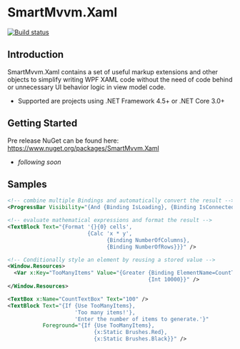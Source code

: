 # SmartMvvm.Xaml

[![Build status](https://ci.appveyor.com/api/projects/status/mw21p6jogh4v4cgh/branch/test?svg=true)](https://ci.appveyor.com/project/FrecherxDachs/smartmvvm-xaml/branch/test)

Introduction
-------------

SmartMvvm.Xaml contains a set of useful markup extensions and other objects to simplify writing WPF XAML code without the need of code behind or unnecessary UI behavior logic in view model code.

 - Supported are projects using .NET Framework 4.5+ or .NET Core 3.0+

Getting Started
-------------------

Pre release NuGet can be found here: https://www.nuget.org/packages/SmartMvvm.Xaml

 - _following soon_

Samples
-------

```xml
<!-- combine multiple Bindings and automatically convert the result -->
<ProgressBar Visibility="{And {Binding IsLoading}, {Binding IsConnected}}" />

<!-- evaluate mathematical expressions and format the result -->
<TextBlock Text="{Format '{}{0} cells', 
                         {Calc 'x * y', 
                               {Binding NumberOfColumns}, 
                               {Binding NumberOfRows}}}" />

<!-- Conditionally style an element by reusing a stored value -->
<Window.Resources>
  <Var x:Key="TooManyItems" Value="{Greater {Binding ElementName=CountTextBox, Path=Text},
                                            {Int 10000}}" />
</Window.Resources>

<TextBox x:Name="CountTextBox" Text="100" />
<TextBlock Text="{If {Use TooManyItems}, 
                     'Too many items!'},
                     'Enter the number of items to generate.'}"
           Foreground="{If {Use TooManyItems},
                           {x:Static Brushes.Red},
                           {x:Static Brushes.Black}}" />
```